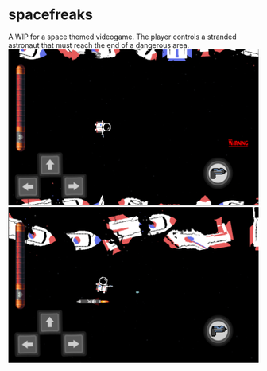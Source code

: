 # spacefreaks

A WIP for a space themed videogame.
The player controls a stranded astronaut that must reach the end of a dangerous area.
![alt tag](https://github.com/diogo92/spacefreaks/blob/master/pic1.png)
![alt tag](https://github.com/diogo92/spacefreaks/blob/master/pic2.png)
